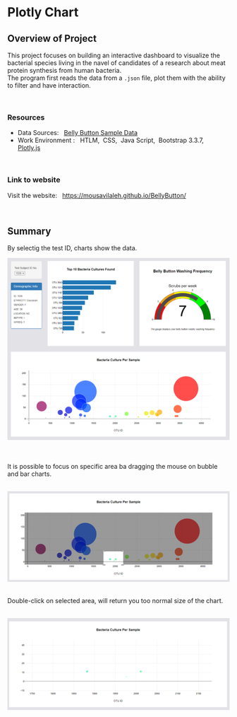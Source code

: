 # Plotly Chart

## Overview of Project
This project focuses on building an interactive dashboard to visualize the bacterial species living in the navel of candidates of a research about meat protein synthesis from human bacteria. <br/>
The program first reads the data from a `.json` file, plot them with the ability to filter and have interaction.

<br/>

### Resources
- Data Sources: &nbsp; [Belly Button Sample Data](samples.json)
- Work Environment : &nbsp; HTLM,&nbsp; CSS,&nbsp; Java Script,&nbsp; Bootstrap 3.3.7,&nbsp; [Plotly.js](https://plotly.com/javascript/getting-started/)

<br/>

### Link to website
Visit the website: &nbsp; https://mousavilaleh.github.io/BellyButton/

<br/> 

## Summary

By selectig the test ID, charts show the data.
<br/>

![capture.png](images/capture.png)

<br/>
<br/>
It is possible to focus on specific area ba dragging the mouse on bubble and bar charts. 
<br/>
<br/>

![01.png](images/01.png)

<br/>
Double-click on selected area, will return you too normal size of the chart. 
<br/>
<br/>

![02.png](images/02.png)

<br/>
